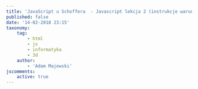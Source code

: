 ```yaml
---
title: 'JavaScript u Schoffera  - Javascript lekcja 2 (instrukcje warunkowe i pętle)'
published: false
date: '14-02-2018 23:15'
taxonomy:
    tag:
        - html
        - js
        - informatyka
        - 3d
    author:
        - 'Adam Majewski'
jscomments:
    active: true
---
```


